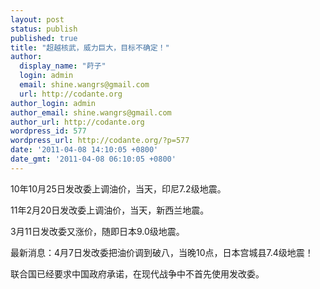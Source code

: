 ```yaml
---
layout: post
status: publish
published: true
title: "超越核武，威力巨大，目标不确定！"
author:
  display_name: "莳子"
  login: admin
  email: shine.wangrs@gmail.com
  url: http://codante.org
author_login: admin
author_email: shine.wangrs@gmail.com
author_url: http://codante.org
wordpress_id: 577
wordpress_url: http://codante.org/?p=577
date: '2011-04-08 14:10:05 +0800'
date_gmt: '2011-04-08 06:10:05 +0800'
---
```



10年10月25日发改委上调油价，当天，印尼7.2级地震。

11年2月20日发改委上调油价，当天，新西兰地震。

3月11日发改委又涨价，随即日本9.0级地震。

最新消息：4月7日发改委把油价调到破八，当晚10点，日本宫城县7.4级地震！

联合国已经要求中国政府承诺，在现代战争中不首先使用发改委。